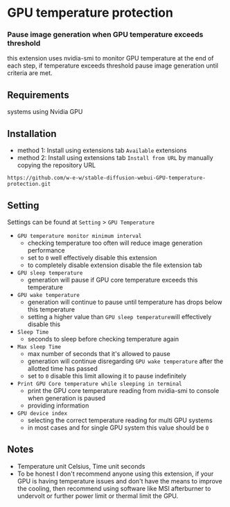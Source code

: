 # GPU temperature protection
### Pause image generation when GPU temperature exceeds threshold
this extension uses nvidia-smi to monitor GPU temperature at the end of each step, if temperature exceeds threshold pause image generation until criteria are met.

## Requirements
systems using Nvidia GPU

## Installation
- method 1: Install using extensions tab `Available` extensions
- method 2: Install using extensions tab `Install from URL` by manually copying the repository URL
```
https://github.com/w-e-w/stable-diffusion-webui-GPU-temperature-protection.git
```

## Setting
Settings can be found at `Setting` > `GPU Temperature`

- `GPU temperature monitor minimum interval`
    - checking temperature too often will reduce image generation performance
    - set to `0` well effectively disable this extension
    - to completely disable extension disable the file extension tab
- `GPU sleep temperature`
    - generation will pause if GPU core temperature exceeds this temperature
- `GPU wake temperature`
    - generation will continue to pause until temperature has drops below this temperature 
    - setting a higher value than `GPU sleep temperature`will effectively disable this
- `Sleep Time`
    - seconds to sleep before checking temperature again
- `Max sleep Time` 
    - max number of seconds that it's allowed to pause
    - generation will continue disregarding `GPU wake temperature` after the allotted time has passed
    - set to `0` disable this limit allowing it to pause indefinitely
- `Print GPU Core temperature while sleeping in terminal`
    - print the GPU core temperature reading from nvidia-smi to console when generation is paused
    - providing information
- `GPU device index`
    - selecting the correct temperature reading for multi GPU systems
    - in most cases and for single GPU system this value should be `0`

## Notes
- Temperature unit Celsius, Time unit seconds
- To be honest I don't recommend anyone using this extension, if your GPU is having temperature issues and don't have the means to improve the cooling, then recommend using software like MSI afterburner to undervolt or further power limit or thermal limit the GPU.
